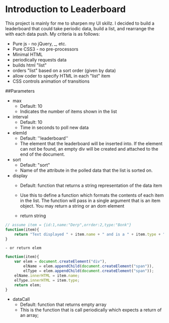 # Introduction to Leaderboard
This project is mainly for me to sharpen my UI skillz. I decided to build a leaderboard that could take periodic data, build a list, and rearrange the with each data push.
My criteria is as follows:
* Pure js - no jQuery, _, etc.
* Pure CSS3 - no pre-processors
* Minimal HTML
* periodically requests data
* builds html "list"
* orders "list" based on a sort order (given by data)
* allow coder to specify HTML in each "list" item
* CSS controls animation of transitions

##Parameters
- max
	- Default: 10
	- Indicates the number of items shown in the list
- interval
	- Default: 10
	- Time in seconds to poll new data
- elemId
	- Default: ''leaderboard''
	- The element that the leaderboard will be inserted into. If the element can not be found, an empty div will be created and attached to the end of the document.
- sort
	- Default: "sort"
	- Name of the attribute in the polled data that the list is sorted on.
- display
	- Default: function that returns a string representation of the data item
	- Use this to define a function which formats the contents of each item in the list. The function will pass in a single argument that is an item object. You may return a string or an dom element

	- return string
```js
// assume item = {id:1,name:"Derp",orrder:2,type:"Bonk"}
function(item){
	return "Text displayed " + item.name + " and is a " + item.type + "!";
}
```
	- or return elem
```js
function(item){
	var elem = document.createElement("div"),
		elName = elem.appendChild(document.createElement("span")),
		elType = elem.appendChild(document.createElement("span"));
	elName.innerHTML = item.name;
	elType.innerHTML = item.type;
	return elem;
}
```
- dataCall
	- Default: function that returns empty array
	- This is the function that is call periodically which expects a return of an array;